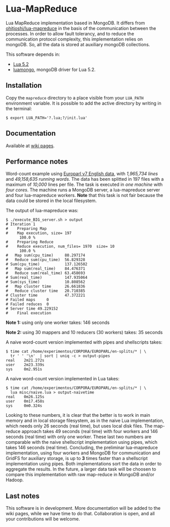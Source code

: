Lua-MapReduce
=============

Lua MapReduce implementation based in MongoDB. It differs from
[ohitjoshi/lua-mapreduce](https://github.com/rohitjoshi/lua-mapreduce)
in the basis of the communication between the processes. In order to
allow fault tolerancy, and to reduce the communication protocol
complexity, this implementation relies on mongoDB. So, all the data
is stored at auxiliary mongoDB collections.

This software depends in:

- [Lua 5.2](http://www.lua.org/)
- [luamongo](https://github.com/moai/luamongo/), mongoDB driver
  for Lua 5.2.

Installation
------------

Copy the `mapreduce` directory to a place visible from your `LUA_PATH`
environment variable. It is possible to add the active directory by writing in
the terminal:

```
$ export LUA_PATH='?.lua;?/init.lua'
```

Documentation
-------------

Available at [wiki pages](https://github.com/pakozm/lua-mapreduce/wiki).

Performance notes
-----------------

Word-count example using [Europarl v7 English data](http://www.statmt.org/europarl/),
with *1,965,734 lines* and *49,158,635 running words*. The data has been splitted
in 197 files with a maximum of *10,000* lines per file. The task is executed
in *one machine* with *four cores*. The machine runs a MongoDB server, a
lua-mapreduce server and four lua-mapreduce workers. **Note** that this task
is not fair because the data could be stored in the local filesystem.

The output of lua-mapreduce was:

```
$ ./execute_BIG_server.sh > output
# Iteration 1
# 	 Preparing Map
# 	 Map execution, size= 197
	  100.0 % 
# 	 Preparing Reduce
# 	 Reduce execution, num_files= 1970  size= 10
	  100.0 % 
#   Map sum(cpu_time)     80.297174
#   Reduce sum(cpu_time)  56.829328
# Sum(cpu_time)           137.126502
#   Map sum(real_time)    84.476371
#   Reduce sum(real_time) 63.458693
# Sum(real_time)          147.935064
# Sum(sys_time)           10.808562
#   Map cluster time      26.661836
#   Reduce cluster time   20.710385
# Cluster time            47.372221
# Failed maps     0
# Failed reduces  0
# Server time 49.229152
# 	 Final execution
```

**Note 1:** using only one worker takes: 146 seconds

**Note 2:** using 30 mappers and 10 reducers (30 workers) takes: 35 seconds

A naive word-count version implemented with pipes and shellscripts takes:

```
$ time cat /home/experimentos/CORPORA/EUROPARL/en-splits/* | \
  tr ' ' '\n'  | sort | uniq -c > output-pipes
real    2m21.272s
user    2m23.339s
sys     0m2.951s
```

A naive word-count version implemented in Lua takes:

```
$ time cat /home/experimentos/CORPORA/EUROPARL/en-splits/* | \
  lua misc/naive.lua > output-naivetime
real    0m26.125s
user    0m17.458s
sys     0m0.324s
```

Looking to these numbers, it is clear that the better is to work in main memory
and in local storage filesystem, as in the naive Lua implementation, which needs
only 26 seconds (real time), but uses local disk files. The map-reduce approach
takes 49 seconds (real time) with four workers and 146 seconds (real time) with
only one worker. These last two numbers are comparable with the naive
shellscript implementation using pipes, which takes 146 seconds (real
time). Concluding, the preliminar lua-mapreduce implementation, using four workers
and MongoDB
for communication and GridFS for auxiliary storage, is up to **3** times faster
than a shellscript implementation using pipes. Both implementations sort the
data in order to aggregate the results. In the future, a larger data task will
be choosen to compare this implementation with raw map-reduce in MongoDB and/or
Hadoop.

Last notes
----------

This software is in development. More documentation will be added to the
wiki pages, while we have time to do that. Collaboration is open, and all your
contributions will be welcome.
